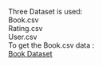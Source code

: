 Three Dataset is used:  
Book.csv  
Rating.csv  
User.csv  
To get the Book.csv data :   
[Book Dataset](https://www.kaggle.com/datasets/arashnic/book-recommendation-dataset)

